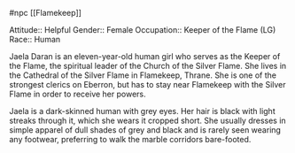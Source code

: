 #npc [[Flamekeep]]

Attitude:: Helpful
Gender:: Female
Occupation:: Keeper of the Flame (LG)
Race:: Human

Jaela Daran is an eleven-year-old human girl who serves as the Keeper of the Flame, the spiritual leader of the Church of the Silver Flame. She lives in the Cathedral of the Silver Flame in Flamekeep, Thrane. She is one of the strongest clerics on Eberron, but has to stay near Flamekeep with the Silver Flame in order to receive her powers.

Jaela is a dark-skinned human with grey eyes. Her hair is black with light streaks through it, which she wears it cropped short. She usually dresses in simple apparel of dull shades of grey and black and is rarely seen wearing any footwear, preferring to walk the marble corridors bare-footed.